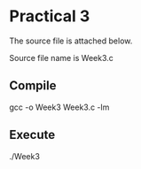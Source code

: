 # Practical 3

The source file is attached below.

Source file name is Week3.c

## Compile

gcc -o Week3 Week3.c -lm

## Execute

./Week3
